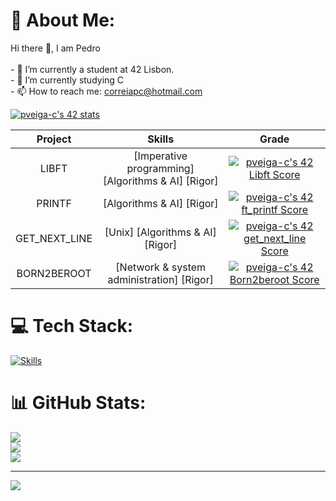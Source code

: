 # 💫 About Me:
Hi there 👋, I am Pedro<br><br>- 🔭 I’m currently a student at 42 Lisbon.<br>- 🌱 I’m currently studying C<br>- 📫  How to reach me: correiapc@hotmail.com<br>

[![pveiga-c's 42 stats](https://badge42.vercel.app/api/v2/clihdd9iu003508mrxaj6mure/stats?cursusId=21&coalitionId=piscine)](https://github.com/JaeSeoKim/badge42)

Project | Skills | Grade | 
:------:|:------:|:-----:|
LIBFT | [Imperative programming] [Algorithms & AI] [Rigor] | <a href="https://github.com/JaeSeoKim/badge42"><img src="https://badge42.vercel.app/api/v2/clihdd9iu003508mrxaj6mure/project/3061097" alt="pveiga-c's 42 Libft Score" /></a>
PRINTF | [Algorithms & AI] [Rigor] | <a href="https://github.com/JaeSeoKim/badge42"><img src="https://badge42.vercel.app/api/v2/clihdd9iu003508mrxaj6mure/project/3076265" alt="pveiga-c's 42 ft_printf Score" /></a>
GET_NEXT_LINE | [Unix] [Algorithms & AI] [Rigor] | <a href="https://github.com/JaeSeoKim/badge42"><img src="https://badge42.vercel.app/api/v2/clihdd9iu003508mrxaj6mure/project/3081433" alt="pveiga-c's 42 get_next_line Score" /></a>
BORN2BEROOT | [Network & system administration] [Rigor] | <a href="https://github.com/JaeSeoKim/badge42"><img src="https://badge42.vercel.app/api/v2/clihdd9iu003508mrxaj6mure/project/3082446" alt="pveiga-c's 42 Born2beroot Score" /></a>
# 💻 Tech Stack:
[![Skills](https://skillicons.dev/icons?i=c,cmake,bash,linux,git,githubactions,vim,vscode)](https://skillicons.dev)
# 📊 GitHub Stats:
![](https://github-readme-stats.vercel.app/api?username=pveiga-c&theme=monokai&hide_border=true&include_all_commits=false&count_private=true)<br/>
![](https://github-readme-streak-stats.herokuapp.com/?user=pveiga-c&theme=monokai&hide_border=true)<br/>
![](https://github-readme-stats.vercel.app/api/top-langs/?username=pveiga-c&theme=monokai&hide_border=true&include_all_commits=false&count_private=true&layout=compact)

---
[![](https://visitcount.itsvg.in/api?id=pveiga-c&icon=0&color=0)](https://visitcount.itsvg.in)

<!-- Proudly created with GPRM ( https://gprm.itsvg.in ) -->
